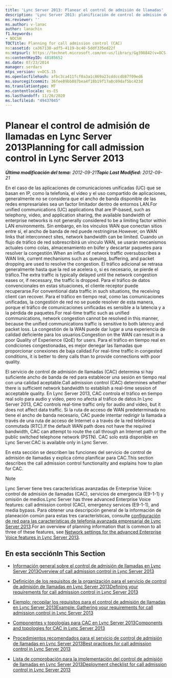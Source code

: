 ```yaml
---
title: 'Lync Server 2013: Planear el control de admisión de llamadas'
description: 'Lync Server 2013: planificación de control de admisión de llamadas.'
ms.reviewer: ''
ms.author: v-lanac
author: lanachin
f1.keywords:
- NOCSH
TOCTitle: Planning for call admission control (CAC)
ms:assetid: ca367138-adf5-4119-bc40-5ddf335ed22f
ms:mtpsurl: https://technet.microsoft.com/en-us/library/Gg398842(v=OCS.15)
ms:contentKeyID: 48185652
ms.date: 07/23/2014
manager: serdars
mtps_version: v=OCS.15
ms.openlocfilehash: afbc3ca411fcf0a3a1c869a23cddccdb87f09ed6
ms.sourcegitcommit: 36fee89bb887bea4f18b19f17a8c69daf5bc423d
ms.translationtype: MT
ms.contentlocale: es-ES
ms.lasthandoff: 11/26/2020
ms.locfileid: "49437045"
---
```

# <a name="planning-for-call-admission-control-in-lync-server-2013"></a><span data-ttu-id="ddd0f-103">Planear el control de admisión de llamadas en Lync Server 2013</span><span class="sxs-lookup"><span data-stu-id="ddd0f-103">Planning for call admission control in Lync Server 2013</span></span>

<div data-xmlns="http://www.w3.org/1999/xhtml">

<div class="topic" data-xmlns="http://www.w3.org/1999/xhtml" data-msxsl="urn:schemas-microsoft-com:xslt" data-cs="https://msdn.microsoft.com/">

<div data-asp="https://msdn2.microsoft.com/asp">



</div>

<div id="mainSection">

<div id="mainBody"><span data-ttu-id="ddd0f-104">

<span> </span></span><span class="sxs-lookup"><span data-stu-id="ddd0f-104">

<span> </span></span></span>

<span data-ttu-id="ddd0f-105">_**Última modificación del tema:** 2012-09-21_</span><span class="sxs-lookup"><span data-stu-id="ddd0f-105">_**Topic Last Modified:** 2012-09-21_</span></span>

<span data-ttu-id="ddd0f-106">En el caso de las aplicaciones de comunicaciones unificadas (UC) que se basan en IP, como la telefonía, el vídeo y el uso compartido de aplicaciones, generalmente no se considera que el ancho de banda disponible de las redes empresariales sea un factor limitador dentro de entornos LAN.</span><span class="sxs-lookup"><span data-stu-id="ddd0f-106">For unified communications (UC) applications that are IP-based, such as telephony, video, and application sharing, the available bandwidth of enterprise networks is not generally considered to be a limiting factor within LAN environments.</span></span> <span data-ttu-id="ddd0f-107">Sin embargo, en los vínculos WAN que conectan sitios entre sí, el ancho de banda de red puede restringirse.</span><span class="sxs-lookup"><span data-stu-id="ddd0f-107">However, on WAN links that interconnect sites, network bandwidth can be limited.</span></span> <span data-ttu-id="ddd0f-108">Cuando un flujo de tráfico de red sobrescribirá un vínculo WAN, se usarán mecanismos actuales como colas, almacenamiento en búfer y descartar paquetes para resolver la congestión.</span><span class="sxs-lookup"><span data-stu-id="ddd0f-108">When an influx of network traffic oversubscribes a WAN link, current mechanisms such as queuing, buffering, and packet dropping are used to resolve the congestion.</span></span> <span data-ttu-id="ddd0f-109">El tráfico adicional se retrasa generalmente hasta que la red se acelera o, si es necesario, se pierde el tráfico.</span><span class="sxs-lookup"><span data-stu-id="ddd0f-109">The extra traffic is typically delayed until the network congestion eases or, if necessary, the traffic is dropped.</span></span> <span data-ttu-id="ddd0f-110">Para el tráfico de datos convencionales en estas situaciones, el cliente receptor puede recuperarse.</span><span class="sxs-lookup"><span data-stu-id="ddd0f-110">For conventional data traffic in such situations, the receiving client can recover.</span></span> <span data-ttu-id="ddd0f-111">Para el tráfico en tiempo real, como las comunicaciones unificadas, la congestión de red no se puede resolver de esta manera, porque el tráfico de comunicaciones unificadas es sensible a la latencia y a la pérdida de paquetes.</span><span class="sxs-lookup"><span data-stu-id="ddd0f-111">For real-time traffic such as unified communications, network congestion cannot be resolved in this manner, because the unified communications traffic is sensitive to both latency and packet loss.</span></span> <span data-ttu-id="ddd0f-112">La congestión de la WAN puede dar lugar a una experiencia de calidad deficiente para los usuarios.</span><span class="sxs-lookup"><span data-stu-id="ddd0f-112">Congestion on the WAN can result in a poor Quality of Experience (QoE) for users.</span></span> <span data-ttu-id="ddd0f-113">Para el tráfico en tiempo real en condiciones congestionadas, es mejor denegar las llamadas que proporcionar conexiones de baja calidad.</span><span class="sxs-lookup"><span data-stu-id="ddd0f-113">For real-time traffic in congested conditions, it is better to deny calls than to provide connections with poor quality.</span></span>

<span data-ttu-id="ddd0f-114">El servicio de control de admisión de llamadas (CAC) determina si hay suficiente ancho de banda de red para establecer una sesión en tiempo real con una calidad aceptable.</span><span class="sxs-lookup"><span data-stu-id="ddd0f-114">Call admission control (CAC) determines whether there is sufficient network bandwidth to establish a real-time session of acceptable quality.</span></span> <span data-ttu-id="ddd0f-115">En Lync Server 2013, CAC controla el tráfico en tiempo real solo para audio y vídeo, pero no afecta al tráfico de datos.</span><span class="sxs-lookup"><span data-stu-id="ddd0f-115">In Lync Server 2013, CAC controls real-time traffic only for audio and video, but it does not affect data traffic.</span></span> <span data-ttu-id="ddd0f-116">Si la ruta de acceso de WAN predeterminada no tiene el ancho de banda necesario, CAC puede intentar redirigir la llamada a través de una ruta de acceso de Internet o a través de la red telefónica conmutada (RTC).</span><span class="sxs-lookup"><span data-stu-id="ddd0f-116">If the default WAN path does not have the required bandwidth, CAC can attempt to route the call through an Internet path or the public switched telephone network (PSTN).</span></span> <span data-ttu-id="ddd0f-117">CAC solo está disponible en Lync Server.</span><span class="sxs-lookup"><span data-stu-id="ddd0f-117">CAC is available only in Lync Server.</span></span>

<span data-ttu-id="ddd0f-118">En esta sección se describen las funciones del servicio de control de admisión de llamadas y explica cómo planificar para CAC.</span><span class="sxs-lookup"><span data-stu-id="ddd0f-118">This section describes the call admission control functionality and explains how to plan for CAC.</span></span>

<div>


> [!NOTE]  
> <span data-ttu-id="ddd0f-119">Lync Server tiene tres características avanzadas de Enterprise Voice: control de admisión de llamadas (CAC), servicios de emergencia (E9-1-1) y omisión de medios.</span><span class="sxs-lookup"><span data-stu-id="ddd0f-119">Lync Server has three advanced Enterprise Voice features: call admission control (CAC), emergency services (E9-1-1), and media bypass.</span></span> <span data-ttu-id="ddd0f-120">Para obtener una descripción general de la información de planeación común para estas tres características, consulte <A href="lync-server-2013-network-settings-for-the-advanced-enterprise-voice-features.md">configuración de red para las características de telefonía avanzada empresarial de Lync Server 2013</A>.</span><span class="sxs-lookup"><span data-stu-id="ddd0f-120">For an overview of planning information that is common to all three of these features, see <A href="lync-server-2013-network-settings-for-the-advanced-enterprise-voice-features.md">Network settings for the advanced Enterprise Voice features in Lync Server 2013</A>.</span></span>



</div>

<div>

## <a name="in-this-section"></a><span data-ttu-id="ddd0f-121">En esta sección</span><span class="sxs-lookup"><span data-stu-id="ddd0f-121">In This Section</span></span>

  - [<span data-ttu-id="ddd0f-122">Información general sobre el control de admisión de llamadas en Lync Server 2013</span><span class="sxs-lookup"><span data-stu-id="ddd0f-122">Overview of call admission control in Lync Server 2013</span></span>](lync-server-2013-overview-of-call-admission-control.md)

  - [<span data-ttu-id="ddd0f-123">Definición de los requisitos de la organización para el servicio de control de admisión de llamadas en Lync Server 2013</span><span class="sxs-lookup"><span data-stu-id="ddd0f-123">Defining your requirements for call admission control in Lync Server 2013</span></span>](lync-server-2013-defining-your-requirements-for-call-admission-control.md)

  - [<span data-ttu-id="ddd0f-124">Ejemplo: recopilar los requisitos para el control de admisión de llamadas en Lync Server 2013</span><span class="sxs-lookup"><span data-stu-id="ddd0f-124">Example: Gathering your requirements for call admission control in Lync Server 2013</span></span>](lync-server-2013-example-of-gathering-your-requirements-for-call-admission-control.md)

  - [<span data-ttu-id="ddd0f-125">Componentes y topologías para CAC en Lync Server 2013</span><span class="sxs-lookup"><span data-stu-id="ddd0f-125">Components and topologies for CAC in Lync Server 2013</span></span>](lync-server-2013-components-and-topologies-for-cac.md)

  - [<span data-ttu-id="ddd0f-126">Procedimientos recomendados para el servicio de control de admisión de llamadas en Lync Server 2013</span><span class="sxs-lookup"><span data-stu-id="ddd0f-126">Best practices for call admission control in Lync Server 2013</span></span>](lync-server-2013-best-practices-for-call-admission-control.md)

  - [<span data-ttu-id="ddd0f-127">Lista de comprobación para la implementación del control de admisión de llamadas en Lync Server 2013</span><span class="sxs-lookup"><span data-stu-id="ddd0f-127">Deployment checklist for call admission control in Lync Server 2013</span></span>](lync-server-2013-deployment-checklist-for-call-admission-control.md)

<span data-ttu-id="ddd0f-128"></div>

</div>

<span> </span>

</div>

</div>

</span><span class="sxs-lookup"><span data-stu-id="ddd0f-128"></div>

</div>

<span> </span>

</div>

</div>

</span></span></div>

